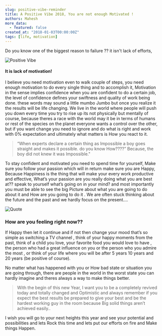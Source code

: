 ```yaml
---
slug: positive-vibe-reminder
title: A Positive Vibe 2018, You are not enough Motivated !
authors: Mahesh
more_data:
  - featured: false
created_at: "2018-01-03T00:00:00Z"
tags: [life, motivation]
---
```


Do you know one of the biggest reason to failure ?? it isn't lack of efforts,

![Positive Vibe](https://steemitimages.com/DQmP6HUsCP97tsM3fnt7UnXWEdg1d72Vxaym8FBPUoSCNvE/mv.png)

#### It is lack of motivation!

I believe you need motivation even to walk couple of steps, you need enough motivation to do every single thing and to accomplish it, Motivation in the sense implies confidence when you are confident to do a certain job, the level of confidence defines your swiftness and quality of work being done. these words may sound a little mumbo Jumbo but once you realize it the results will be life changing.
We live in the world where people will push you down every time you try to rise up its not physically but mentally of course, because theres a race with the world may it be in terms of humans or rest of the species on the planet everyone wants a control over the other, but if you want change you need to ignore and do what is right and work with 0% expectation and ultimately what matters is How you react to it.

> “When experts declare a certain thing as Impossible a boy goes straight and makes it possible. do you know How????” Because, the boy did not knew it was Impossible."

To stay confident and motivated you need to spend time for yourself, Make sure you follow your passion which will in return make sure you are Happy, Because Happiness is the thing that will make your every work productive and effective, What’s your passion are you really doing what you are best at?? speak to yourself what’s going on in your mind? and most importantly you must be able to see the big Picture about what you are going to do about it and How are you going to do it . We are often stuck thinking about the future and the past and we hardly focus on the present….

![Quote](https://steemitimages.com/0x0/https://steemitimages.com/DQmZfWnz4wuUox7KyxcAiWkAaZUR7XFMNFLd4ueX6quyQvR/83b74760de72b0ce580dbeb49ab9cf4c-0.jpg)

### How are you feeling right now??

If Happy then let it continue and if not then change your mood that’s so simple as switching a TV channel , think of your happy moments from the past, think of a child you love, your favorite food you would love to have , the person who had a great influence on you or the person who you admire the most , or think of your life where you will be after 5 years 10 years and 20 years (be positive of course).

No matter what has happened with you or How bad state or situation you are going through, there are people in the world in the worst state you can hardly imagine and theres always a way to make things better.

> With the begin of this new Year, I want you to be a completely revived today and totally changed and Optimistic and always remember if you expect the best results be prepared to give your best and be the hardest working guy in the room because Big solid things aren’t achieved easily..

I wish you will go to your next heights this year and see your potential and possibilities and lets Rock this time and lets put our efforts on fire and Make things Happen.
